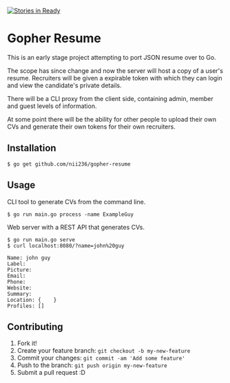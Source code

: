 [![Stories in Ready](https://badge.waffle.io/nii236/gopher-resume.png?label=ready&title=Ready)](https://waffle.io/nii236/gopher-resume)
# Gopher Resume

This is an early stage project attempting to port JSON resume over to Go.

The scope has since change and now the server will host a copy of a user's resume. Recruiters will be given a expirable token with which they can login and view the candidate's private details.

There will be a CLI proxy from the client side, containing admin, member and guest levels of information.

At some point there will be the ability for other people to upload their own CVs and generate their own tokens for their own recruiters.

## Installation

```
$ go get github.com/nii236/gopher-resume
```

## Usage


CLI tool to generate CVs from the command line.

```
$ go run main.go process -name ExampleGuy
```

Web server with a REST API that generates CVs.

```
$ go run main.go serve
$ curl localhost:8080/?name=john%20guy

Name: john guy
Label:
Picture:
Email:
Phone:
Website:
Summary:
Location: {    }
Profiles: []
```

## Contributing

1. Fork it!
2. Create your feature branch: `git checkout -b my-new-feature`
3. Commit your changes: `git commit -am 'Add some feature'`
4. Push to the branch: `git push origin my-new-feature`
5. Submit a pull request :D
